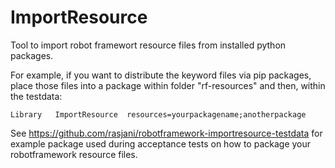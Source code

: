 ImportResource
==============

Tool to import robot framewort resource files from installed python packages.

For example, if you want to distribute the keyword files via pip packages, place those 
files into a package within folder "rf-resources" and then, within the testdata:

```robotframework
Library   ImportResource  resources=yourpackagename;anotherpackage
```


See https://github.com/rasjani/robotframework-importresource-testdata for example package
used during acceptance tests on how to package your robotframework resource files.
